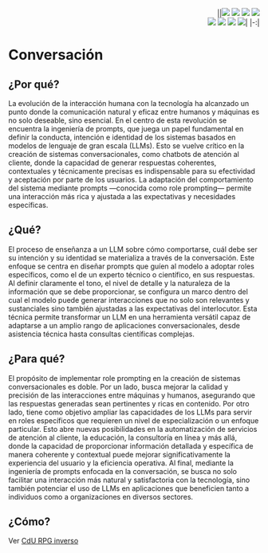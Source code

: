 <div align=right>

||[![](https://img.shields.io/badge/-Inicio-FFF?style=flat&logo=Emlakjet&logoColor=black)](/README.md) [![](https://img.shields.io/badge/-Introducción-FFF?style=flat&logo=abbrobotstudio&logoColor=black)](/documentos/intro.md) [![](https://img.shields.io/badge/-Modelos_de_lenguaje-FFF?style=flat&logo=LiveChat&logoColor=black)](/documentos/LLMs.md) [![](https://img.shields.io/badge/-Panorámica-FFF?style=flat&logo=openstreetmap&logoColor=black)](/documentos/panoramica.md)<br>  [![](https://img.shields.io/badge/-Prompts-FFF?style=flat&logo=Proton&logoColor=black)](/documentos/prompts/README.md) [![](https://img.shields.io/badge/-Ing,_de_prompts-FFF?style=flat&logo=googleearthengine&logoColor=black)](/documentos/ingenieriaDePrompts/README.md) [![](https://img.shields.io/badge/-Patrones-FFF?style=flat&logo=textpattern&logoColor=black)](/documentos/ingenieriaDePrompts/patrones/README.md) [![](https://img.shields.io/badge/-Casos_de_uso-FFF?style=flat&logo=gitbook&logoColor=black)](/documentos/casosDeUso/README.md)|
|-:|

</div>

# Conversación

## ¿Por qué?

La evolución de la interacción humana con la tecnología ha alcanzado un punto donde la comunicación natural y eficaz entre humanos y máquinas es no solo deseable, sino esencial. En el centro de esta revolución se encuentra la ingeniería de prompts, que juega un papel fundamental en definir la conducta, intención e identidad de los sistemas basados en modelos de lenguaje de gran escala (LLMs). Esto se vuelve crítico en la creación de sistemas conversacionales, como chatbots de atención al cliente, donde la capacidad de generar respuestas coherentes, contextuales y técnicamente precisas es indispensable para su efectividad y aceptación por parte de los usuarios. La adaptación del comportamiento del sistema mediante prompts —conocida como role prompting— permite una interacción más rica y ajustada a las expectativas y necesidades específicas.

## ¿Qué?

El proceso de enseñanza a un LLM sobre cómo comportarse, cuál debe ser su intención y su identidad se materializa a través de la conversación. Este enfoque se centra en diseñar prompts que guíen al modelo a adoptar roles específicos, como el de un experto técnico o científico, en sus respuestas. Al definir claramente el tono, el nivel de detalle y la naturaleza de la información que se debe proporcionar, se configura un marco dentro del cual el modelo puede generar interacciones que no solo son relevantes y sustanciales sino también ajustadas a las expectativas del interlocutor. Esta técnica permite transformar un LLM en una herramienta versátil capaz de adaptarse a un amplio rango de aplicaciones conversacionales, desde asistencia técnica hasta consultas científicas complejas.

## ¿Para qué?

El propósito de implementar role prompting en la creación de sistemas conversacionales es doble. Por un lado, busca mejorar la calidad y precisión de las interacciones entre máquinas y humanos, asegurando que las respuestas generadas sean pertinentes y ricas en contenido. Por otro lado, tiene como objetivo ampliar las capacidades de los LLMs para servir en roles específicos que requieren un nivel de especialización o un enfoque particular. Esto abre nuevas posibilidades en la automatización de servicios de atención al cliente, la educación, la consultoría en línea y más allá, donde la capacidad de proporcionar información detallada y específica de manera coherente y contextual puede mejorar significativamente la experiencia del usuario y la eficiencia operativa. Al final, mediante la ingeniería de prompts enfocada en la conversación, se busca no solo facilitar una interacción más natural y satisfactoria con la tecnología, sino también potenciar el uso de LLMs en aplicaciones que beneficien tanto a individuos como a organizaciones en diversos sectores.


## ¿Cómo?

Ver [CdU RPG inverso](/documentos/casosDeUso/rpgInverso.md)

